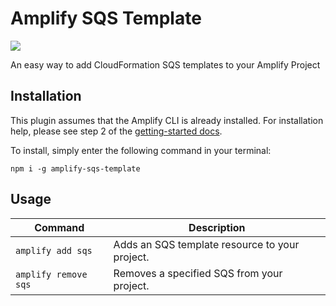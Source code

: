 # Amplify SQS Template
<p>
  <a href="https://www.npmjs.com/package/amplify-sqs-template">
      <img src="https://img.shields.io/npm/v/amplify-sqs-template.svg" />
  </a>
</p>

An easy way to add CloudFormation SQS templates to your Amplify Project

## Installation

This plugin assumes that the Amplify CLI is already installed. For installation help, please see step 2 of the [getting-started docs](https://aws-amplify.github.io/docs/).

To install, simply enter the following command in your terminal:

`npm i -g amplify-sqs-template`

## Usage

| Command                      | Description |
| ---------------------------- | ----------- |
| `amplify add sqs`       | Adds an SQS template resource to your project. |
| `amplify remove sqs`    | Removes a specified SQS from your project. |
